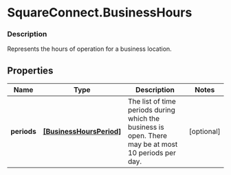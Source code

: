 # SquareConnect.BusinessHours

### Description

Represents the hours of operation for a business location.

## Properties
Name | Type | Description | Notes
------------ | ------------- | ------------- | -------------
**periods** | [**[BusinessHoursPeriod]**](BusinessHoursPeriod.md) | The list of time periods during which the business is open. There may be at most 10 periods per day. | [optional] 


